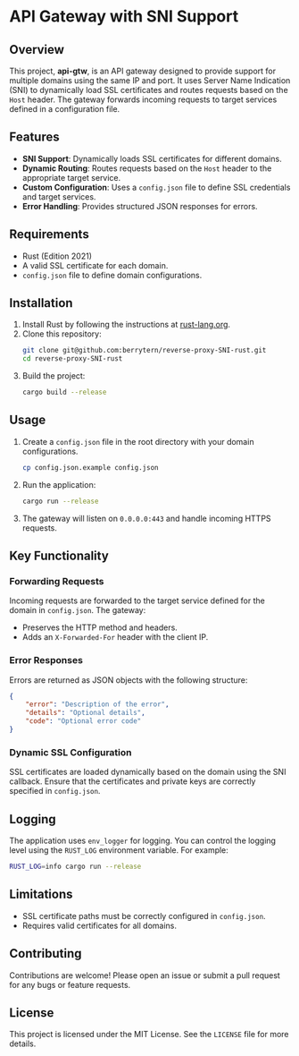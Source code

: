 # API Gateway with SNI Support

## Overview
This project, **api-gtw**, is an API gateway designed to provide support for multiple domains using the same IP and port. It uses Server Name Indication (SNI) to dynamically load SSL certificates and routes requests based on the `Host` header. The gateway forwards incoming requests to target services defined in a configuration file.

## Features
- **SNI Support**: Dynamically loads SSL certificates for different domains.
- **Dynamic Routing**: Routes requests based on the `Host` header to the appropriate target service.
- **Custom Configuration**: Uses a `config.json` file to define SSL credentials and target services.
- **Error Handling**: Provides structured JSON responses for errors.

## Requirements
- Rust (Edition 2021)
- A valid SSL certificate for each domain.
- `config.json` file to define domain configurations.

## Installation
1. Install Rust by following the instructions at [rust-lang.org](https://www.rust-lang.org/tools/install).
2. Clone this repository:
   ```bash
   git clone git@github.com:berrytern/reverse-proxy-SNI-rust.git
   cd reverse-proxy-SNI-rust
   ```
3. Build the project:
   ```bash
   cargo build --release
   ```

## Usage
1. Create a `config.json` file in the root directory with your domain configurations.
    ```bash
    cp config.json.example config.json
    ```
2. Run the application:
   ```bash
   cargo run --release
   ```
3. The gateway will listen on `0.0.0.0:443` and handle incoming HTTPS requests.

## Key Functionality
### Forwarding Requests
Incoming requests are forwarded to the target service defined for the domain in `config.json`. The gateway:
- Preserves the HTTP method and headers.
- Adds an `X-Forwarded-For` header with the client IP.

### Error Responses
Errors are returned as JSON objects with the following structure:
```json
{
    "error": "Description of the error",
    "details": "Optional details",
    "code": "Optional error code"
}
```

### Dynamic SSL Configuration
SSL certificates are loaded dynamically based on the domain using the SNI callback. Ensure that the certificates and private keys are correctly specified in `config.json`.

## Logging
The application uses `env_logger` for logging. You can control the logging level using the `RUST_LOG` environment variable. For example:
```bash
RUST_LOG=info cargo run --release
```

## Limitations
- SSL certificate paths must be correctly configured in `config.json`.
- Requires valid certificates for all domains.

## Contributing
Contributions are welcome! Please open an issue or submit a pull request for any bugs or feature requests.

## License
This project is licensed under the MIT License. See the `LICENSE` file for more details.
